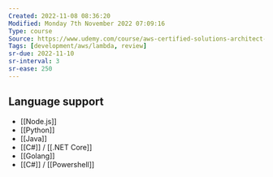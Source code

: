 ```yaml
---
Created: 2022-11-08 08:36:20
Modified: Monday 7th November 2022 07:09:16
Type: course
Source: https://www.udemy.com/course/aws-certified-solutions-architect-associate-saa-c01/?xref=E0Aed11STH4LPUQvCz0GJFABTmM=
Tags: [development/aws/lambda, review]
sr-due: 2022-11-10
sr-interval: 3
sr-ease: 250
---
```


## Language support

- [[Node.js]]
- [[Python]]
- [[Java]]
- [[C#]] / [[.NET Core]]
- [[Golang]]
- [[C#]] / [[Powershell]]